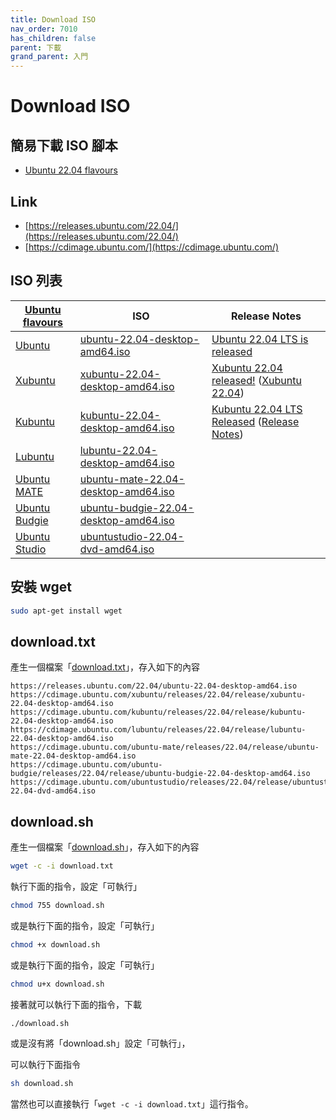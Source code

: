 ```yaml
---
title: Download ISO
nav_order: 7010
has_children: false
parent: 下載
grand_parent: 入門
---
```




# Download ISO


## 簡易下載 ISO 腳本

* [Ubuntu 22.04 flavours](https://github.com/samwhelp/note-about-ubuntu/tree/gh-pages/_demo/download/iso/22.04)


## Link

* [https://releases.ubuntu.com/22.04/](https://releases.ubuntu.com/22.04/)
* [https://cdimage.ubuntu.com/](https://cdimage.ubuntu.com/)


## ISO 列表

| [Ubuntu flavours](https://ubuntu.com/desktop/flavours) | ISO | Release Notes |
| --- | --- | --- |
| [Ubuntu](https://ubuntu.com/download) | [ubuntu-22.04-desktop-amd64.iso](https://releases.ubuntu.com/22.04/ubuntu-22.04-desktop-amd64.iso) | [Ubuntu 22.04 LTS is released](https://ubuntu.com/blog/ubuntu-22-04-lts-released)  |
| [Xubuntu](https://xubuntu.org/) | [xubuntu-22.04-desktop-amd64.iso](https://cdimage.ubuntu.com/xubuntu/releases/22.04/release/xubuntu-22.04-desktop-amd64.iso) | [Xubuntu 22.04 released!](https://xubuntu.org/news/xubuntu-22-04-released/) ([Xubuntu 22.04](https://xubuntu.org/release/22-04/))|
| [Kubuntu](https://kubuntu.org/) | [kubuntu-22.04-desktop-amd64.iso](https://cdimage.ubuntu.com/kubuntu/releases/22.04/release/kubuntu-22.04-desktop-amd64.iso) | [Kubuntu 22.04 LTS Released](https://kubuntu.org/news/kubuntu-22-04-lts-released/) ([Release Notes](https://wiki.ubuntu.com/JammyJellyfish/ReleaseNotes/Kubuntu)) |
| [Lubuntu](https://lubuntu.me/) | [lubuntu-22.04-desktop-amd64.iso](https://cdimage.ubuntu.com/lubuntu/releases/22.04/release/lubuntu-22.04-desktop-amd64.iso) |  |
| [Ubuntu MATE](https://ubuntu-mate.org/) | [ubuntu-mate-22.04-desktop-amd64.iso](https://cdimage.ubuntu.com/ubuntu-mate/releases/22.04/release/ubuntu-mate-22.04-desktop-amd64.iso) |  |
| [Ubuntu Budgie](https://ubuntubudgie.org/) | [ubuntu-budgie-22.04-desktop-amd64.iso](https://cdimage.ubuntu.com/ubuntu-budgie/releases/22.04/release/ubuntu-budgie-22.04-desktop-amd64.iso) |  |
| [Ubuntu Studio](https://ubuntustudio.org/) | [ubuntustudio-22.04-dvd-amd64.iso](https://cdimage.ubuntu.com/ubuntustudio/releases/22.04/release/ubuntustudio-22.04-dvd-amd64.iso) |  |


## 安裝 wget

``` sh
sudo apt-get install wget
```

## download.txt

產生一個檔案「[download.txt](https://github.com/samwhelp/note-about-ubuntu/blob/gh-pages/_demo/download/iso/22.04/download.txt)」，存入如下的內容

```
https://releases.ubuntu.com/22.04/ubuntu-22.04-desktop-amd64.iso
https://cdimage.ubuntu.com/xubuntu/releases/22.04/release/xubuntu-22.04-desktop-amd64.iso
https://cdimage.ubuntu.com/kubuntu/releases/22.04/release/kubuntu-22.04-desktop-amd64.iso
https://cdimage.ubuntu.com/lubuntu/releases/22.04/release/lubuntu-22.04-desktop-amd64.iso
https://cdimage.ubuntu.com/ubuntu-mate/releases/22.04/release/ubuntu-mate-22.04-desktop-amd64.iso
https://cdimage.ubuntu.com/ubuntu-budgie/releases/22.04/release/ubuntu-budgie-22.04-desktop-amd64.iso
https://cdimage.ubuntu.com/ubuntustudio/releases/22.04/release/ubuntustudio-22.04-dvd-amd64.iso
```

## download.sh


產生一個檔案「[download.sh](https://github.com/samwhelp/note-about-ubuntu/blob/gh-pages/_demo/download/iso/22.04/download.sh)」，存入如下的內容

``` sh
wget -c -i download.txt
```

執行下面的指令，設定「可執行」

``` sh
chmod 755 download.sh
```

或是執行下面的指令，設定「可執行」

``` sh
chmod +x download.sh
```

或是執行下面的指令，設定「可執行」

``` sh
chmod u+x download.sh
```

接著就可以執行下面的指令，下載

``` sh
./download.sh
```

或是沒有將「download.sh」設定「可執行」，

可以執行下面指令

``` sh
sh download.sh
```

當然也可以直接執行「`wget -c -i download.txt`」這行指令。
